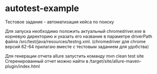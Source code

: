 # autotest-example
Тестовое задание - автоматизация кейса по поиску

Для запуска необходимо положить актуальный chromedriver.exe в корневую директорию и указать его название в параметре driverPath файла /src/test/java/resources/testng.xml.
(chromedriver для chrome версий 62-64 прилагаю вместе с тестовым заданием для удобства)


Для генерации отчета allure запустить команду mvn clean test site
Сгеренированный отчет можно найти в /target/site/allure-maven-plugin/index.html
